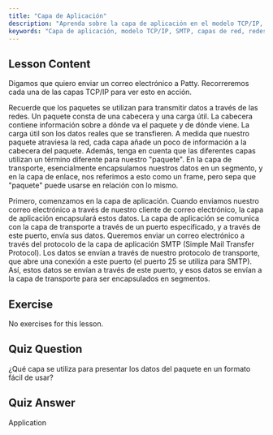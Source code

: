 ```yaml
---
title: "Capa de Aplicación"
description: "Aprenda sobre la capa de aplicación en el modelo TCP/IP, cómo maneja los datos para el correo electrónico (SMTP) y su papel en la comunicación de red. Comprenda las capas de red."
keywords: "Capa de aplicación, modelo TCP/IP, SMTP, capas de red, redes Linux, tutorial para principiantes, comunicación de red"
---
```


## Lesson Content

Digamos que quiero enviar un correo electrónico a Patty. Recorreremos cada una de las capas TCP/IP para ver esto en acción.

Recuerde que los paquetes se utilizan para transmitir datos a través de las redes. Un paquete consta de una cabecera y una carga útil. La cabecera contiene información sobre a dónde va el paquete y de dónde viene. La carga útil son los datos reales que se transfieren. A medida que nuestro paquete atraviesa la red, cada capa añade un poco de información a la cabecera del paquete. Además, tenga en cuenta que las diferentes capas utilizan un término diferente para nuestro "paquete". En la capa de transporte, esencialmente encapsulamos nuestros datos en un segmento, y en la capa de enlace, nos referimos a esto como un frame, pero sepa que "paquete" puede usarse en relación con lo mismo.

Primero, comenzamos en la capa de aplicación. Cuando enviamos nuestro correo electrónico a través de nuestro cliente de correo electrónico, la capa de aplicación encapsulará estos datos. La capa de aplicación se comunica con la capa de transporte a través de un puerto especificado, y a través de este puerto, envía sus datos. Queremos enviar un correo electrónico a través del protocolo de la capa de aplicación SMTP (Simple Mail Transfer Protocol). Los datos se envían a través de nuestro protocolo de transporte, que abre una conexión a este puerto (el puerto 25 se utiliza para SMTP). Así, estos datos se envían a través de este puerto, y esos datos se envían a la capa de transporte para ser encapsulados en segmentos.

## Exercise

No exercises for this lesson.

## Quiz Question

¿Qué capa se utiliza para presentar los datos del paquete en un formato fácil de usar?

## Quiz Answer

Application
